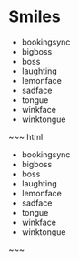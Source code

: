 # Smiles

<div class="example">
  <div class="bs-example bs-sheet bs-example-icons">
    <ul class="list-unstyled">
      <li><i class="bs-icon-bookingsync"></i> bookingsync</li>
      <li><i class="bs-icon-bigboss"></i> bigboss</li>
      <li><i class="bs-icon-boss"></i> boss</li>
      <li><i class="bs-icon-laughting"></i> laughting</li>
      <li><i class="bs-icon-lemonface"></i> lemonface</li>
      <li><i class="bs-icon-sadface"></i> sadface</li>
      <li><i class="bs-icon-tongue"></i> tongue</li>
      <li><i class="bs-icon-winkface"></i> winkface</li>
      <li><i class="bs-icon-winktongue"></i> winktongue</li>
    </ul>
  </div>
</div>
~~~ html
<ul class="list-unstyled">
  <li><i class="bs-icon-bookingsync"></i> bookingsync</li>
  <li><i class="bs-icon-bigboss"></i> bigboss</li>
  <li><i class="bs-icon-boss"></i> boss</li>
  <li><i class="bs-icon-laughting"></i> laughting</li>
  <li><i class="bs-icon-lemonface"></i> lemonface</li>
  <li><i class="bs-icon-sadface"></i> sadface</li>
  <li><i class="bs-icon-tongue"></i> tongue</li>
  <li><i class="bs-icon-winkface"></i> winkface</li>
  <li><i class="bs-icon-winktongue"></i> winktongue</li>
</ul>
~~~
